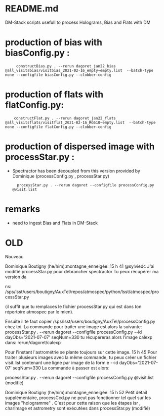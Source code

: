 # README.md

DM-Stack scripts usefull to process Holograms, Bias and Flats with DM



# production of bias with **biasConfig.py** :

         constructBias.py . --rerun dagoret_jan22_bias  @all_visitsbias/visitbias_2021-02-16_empty~empty.list  --batch-type none --configfile biasConfig.py --clobber-config  


# production of flats with **flatConfig.py**:

        constructFlat.py . --rerun dagoret_jan22_flats  @all_visitsflats/visitflat_2021-02-16_RG610~empty.list  --batch-type none --configfile flatConfig.py --clobber-config
  


# production of dispersed image with **processStar.py** :

- Spectractor has been decoupled from this version provided by Dominique (processConfig.py  , processStar.py)


        processStar.py . --rerun dagoret --configfile processConfig.py @visit.list



# remarks

- need to ingest Bias and Flats in DM-Stack


# OLD

Nouveau

Dominique Boutigny (he/him):montagne_enneigée:  15 h 41
@sylviedc J'ai modifié processStar.py pour débrancher spectractor Tu peux récupérer ma version da

ns: /sps/lsst/users/boutigny/AuxTel/repos/atmospec/python/lsst/atmospec/processStar.py 

(il suffit que tu remplaces le fichier processStar.py qui est dans ton répertoire atmospec par le mien).


 Ensuite il te faut copier /sps/lsst/users/boutigny/AuxTel/processConfig.py chez toi. La commande pour traiter une image est alors la suivante: processStar.py . --rerun dagoret --configfile processConfig.py --id dayObs='2021-07-07' seqNum=330  tu récupéreras alors l'image calexp dans: rerun/dagoret/calexp

Pour l'instant l'astrométrie se plante toujours sur cette image.
15 h 45
Pour traiter plusieurs images avec la même commande, tu peux créer un fichier visit.list contenant une ligne par image de la form
e --id dayObs='2021-07-07' seqNum=330
La commande à passer est alors: 

processStar.py . --rerun dagoret --configfile processConfig.py @visit.list (modifié) 

Dominique Boutigny (he/him):montagne_enneigée:  15 h 52
Petit détail supplémentaire, processCcd.py ne peut pas fonctionner tel quel sur les images "hologramme"
. C'est pour cette raison que les étapes isr , charImage et astrometry sont exécutées dans processStar.py (modifié) 


